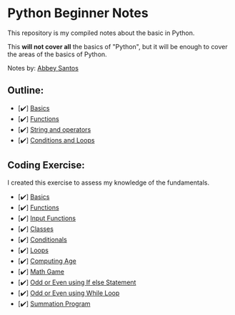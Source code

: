 # Python Beginner Notes

This repository is my compiled notes about the basic in Python.

This **will not cover all** the basics of "Python", but it will be enough to cover the areas of the basics of Python.

Notes by: [Abbey Santos](https://github.com/AbbeyIT)

## Outline: 

- [✔️] [Basics](01Basics.md)
- [✔️] [Functions](02Functions.md)
- [✔️] [String and operators](03.Strings_and_operators.md)
- [✔️] [Conditions and Loops](04Conditions_Loops.md)

## Coding Exercise:

I created this exercise to assess my knowledge of the fundamentals.
- [✔️] [Basics](Coding-Exercise/01Basics.py)
- [✔️] [Functions](Coding-Exercise/02Functions.py)
- [✔️] [Input Functions](Coding-Exercise/02InputFunctions.py)
- [✔️] [Classes](Coding-Exercise/03.Classes.py)
- [✔️] [Conditionals](Coding-Exercise/04Conditional.py)
- [✔️] [Loops](Coding-Exercise/04Loops.py)
- [✔️] [Computing Age](Coding-Exercise/05computing_age.py)
- [✔️] [Math Game](Coding-Exercise/05math_game.py)
- [✔️] [Odd or Even using If else Statement](Coding-Exercise/05odd_or_even.py)
- [✔️] [Odd or Even using While Loop](Coding-Exercise/05odd_or_even_whileloop.py)
- [✔️] [Summation Program](Coding-Exercise/05summation_program.py)
